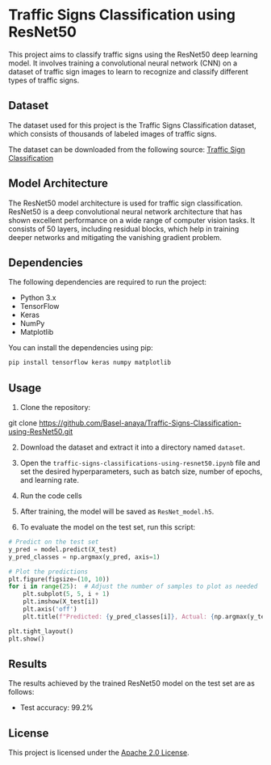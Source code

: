 # Traffic Signs Classification using ResNet50

This project aims to classify traffic signs using the ResNet50 deep learning model. It involves training a convolutional neural network (CNN) on a dataset of traffic sign images to learn to recognize and classify different types of traffic signs.

## Dataset

The dataset used for this project is the Traffic Signs Classification dataset, which consists of thousands of labeled images of traffic signs.

The dataset can be downloaded from the following source: [Traffic Sign Classification](https://www.kaggle.com/datasets/flo2607/traffic-signs-classification)

## Model Architecture

The ResNet50 model architecture is used for traffic sign classification. ResNet50 is a deep convolutional neural network architecture that has shown excellent performance on a wide range of computer vision tasks. It consists of 50 layers, including residual blocks, which help in training deeper networks and mitigating the vanishing gradient problem.

## Dependencies

The following dependencies are required to run the project:

- Python 3.x
- TensorFlow
- Keras
- NumPy
- Matplotlib

You can install the dependencies using pip:

```bash
pip install tensorflow keras numpy matplotlib
```

## Usage 

1. Clone the repository:

git clone https://github.com/Basel-anaya/Traffic-Signs-Classification-using-ResNet50.git

2. Download the dataset and extract it into a directory named `dataset`.

3. Open the `traffic-signs-classifications-using-resnet50.ipynb` file and set the desired hyperparameters, such as batch size, number of epochs, and learning rate.

4. Run the code cells

5. After training, the model will be saved as `ResNet_model.h5`.

6. To evaluate the model on the test set, run this script:
```python
# Predict on the test set
y_pred = model.predict(X_test)
y_pred_classes = np.argmax(y_pred, axis=1)

# Plot the predictions
plt.figure(figsize=(10, 10))
for i in range(25):  # Adjust the number of samples to plot as needed
    plt.subplot(5, 5, i + 1)
    plt.imshow(X_test[i])
    plt.axis('off')
    plt.title(f"Predicted: {y_pred_classes[i]}, Actual: {np.argmax(y_test[i])}")

plt.tight_layout()
plt.show()
```

## Results

The results achieved by the trained ResNet50 model on the test set are as follows:

- Test accuracy: 99.2%

## License

This project is licensed under the [Apache 2.0 License](LICENSE).
